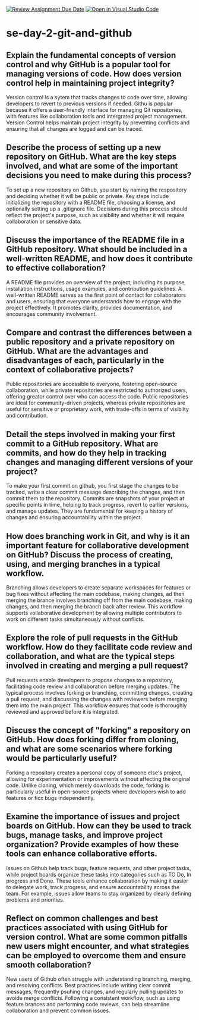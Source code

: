 [![Review Assignment Due Date](https://classroom.github.com/assets/deadline-readme-button-22041afd0340ce965d47ae6ef1cefeee28c7c493a6346c4f15d667ab976d596c.svg)](https://classroom.github.com/a/8wgCKhpZ)
[![Open in Visual Studio Code](https://classroom.github.com/assets/open-in-vscode-2e0aaae1b6195c2367325f4f02e2d04e9abb55f0b24a779b69b11b9e10269abc.svg)](https://classroom.github.com/online_ide?assignment_repo_id=15584186&assignment_repo_type=AssignmentRepo)
# se-day-2-git-and-github
## Explain the fundamental concepts of version control and why GitHub is a popular tool for managing versions of code. How does version control help in maintaining project integrity?
Version control is a sytem that tracks changes to code over time, allowing developers to revert to previous versions if needed. Githu is popular because it offers a user-friendly interface for managing Git repositories, with features like collaboration tools and intergrated project management. Version Control helps maintain project integrity by preventing conflicts and ensuring that all changes are logged and can be traced.

## Describe the process of setting up a new repository on GitHub. What are the key steps involved, and what are some of the important decisions you need to make during this process?
To set up a new repository on Github, you start by naming the respository and deciding whether it will be public or private. Key steps include initializing the repository with a README file, choosing a license, and optionally setting up a .gitignore file. Decisions during this process should reflect the project's purpose, such as visibility and whether it will require collaboration or sensitive data.

## Discuss the importance of the README file in a GitHub repository. What should be included in a well-written README, and how does it contribute to effective collaboration?
A README file provides an overview of the project, including its purpose, installation instructions, usage examples, and contribution guidelines. A well-written README serves as the first point of contact for collaborators and users, ensuring that everyone understands how to engage with the project effectively. It promotes clarity, provides documentation, and encourages community involvement.

## Compare and contrast the differences between a public repository and a private repository on GitHub. What are the advantages and disadvantages of each, particularly in the context of collaborative projects?
Public repositories are accessible to everyone, fostering open-source collaboration, while private repositories are restricted to authorized users, offering greator control over who can access the code. Public repositories are ideal for community-driven projects, whereas private repositories are useful for sensitive or proprietary work, with trade-offs in terms of visibilty and contribution.

## Detail the steps involved in making your first commit to a GitHub repository. What are commits, and how do they help in tracking changes and managing different versions of your project?
To make your first commit on github, you first stage the changes to be tracked, write a clear commit message describing the changes, and then commit them to the repository. Commits are snapshots of your project at specific points in time, helping to track progress, revert to earlier versions, and manage updates. They are fundamental for keeping a history of changes and ensuring accountability within the project.

## How does branching work in Git, and why is it an important feature for collaborative development on GitHub? Discuss the process of creating, using, and merging branches in a typical workflow.
Branching allows developers to create separate workspaces for features or bug fixes without affecting the main codebase, making changes, ad then merging the brance involves branching off from the main codebase, making changes, and then merging the branch back after review. This workflow supports vollaborative development by allowing multiple contributors to work on different tasks simultaneously without conflicts.

## Explore the role of pull requests in the GitHub workflow. How do they facilitate code review and collaboration, and what are the typical steps involved in creating and merging a pull request?
Pull requests enable developers to propose changes to a repository, facilitating code review and collaboration before merging updates. The typical process involves forking or branching, committing changes, creating a pull request, and discussing the changes with reviewers before merging them into the main project. This workflow ensures that code is thoroughly reviewed and approved before it is integrated.

## Discuss the concept of "forking" a repository on GitHub. How does forking differ from cloning, and what are some scenarios where forking would be particularly useful?
Forking a repository creates a personal copy of someone else's project, allowing for experimentation or improvements without affecting the original code. Unlike cloning, which merely downloads the code, forking is particularly useful in open-source projects where developers wish to add features or ficx bugs independently.

## Examine the importance of issues and project boards on GitHub. How can they be used to track bugs, manage tasks, and improve project organization? Provide examples of how these tools can enhance collaborative efforts.
Issues on Github help track bugs, feature requests, and other project tasks, while project boards organize these tasks into categories such as TO Do, In progress and Done. These tools enhance collaboration by making it easier to delegate work, track progress, and ensure accountability across the team. For example, issues allow teams to stay organized by clearly defining problems and priorities.

## Reflect on common challenges and best practices associated with using GitHub for version control. What are some common pitfalls new users might encounter, and what strategies can be employed to overcome them and ensure smooth collaboration?
New users of Github often struggle with understanding branching, merging, and resolving conflicts. Best practices include writing clear commit messages, frequently psuhing changes, and regularly pulling updates to avoide merge conflicts. Following a consistent workflow, such as using feature brances and performing code reviews, can help streamline collaboration and prevent common issues.
